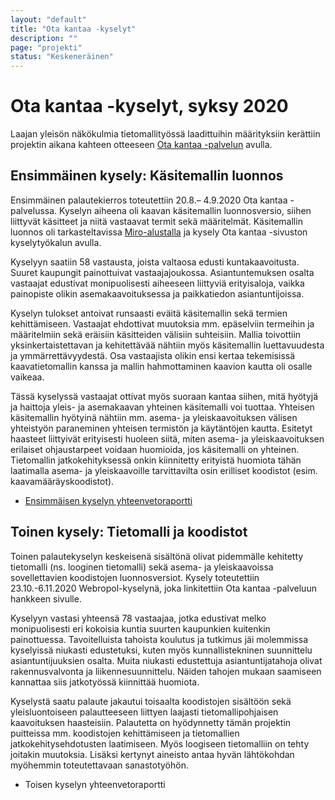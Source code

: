 ```yaml
---
layout: "default"
title: "Ota kantaa -kyselyt"
description: ""
page: "projekti"
status: "Keskeneräinen"
---
```

# Ota kantaa -kyselyt, syksy 2020

Laajan yleisön näkökulmia tietomallityössä laadittuihin määrityksiin kerättiin projektin aikana kahteen otteeseen <a href="https://www.otakantaa.fi/fi/hankkeet/486/" target="_blank">Ota kantaa -palvelun</a> avulla.

## Ensimmäinen kysely: Käsitemallin luonnos
Ensimmäinen palautekierros toteutettiin 20.8.– 4.9.2020 Ota kantaa -palvelussa. Kyselyn aiheena oli kaavan käsitemallin luonnosversio, siihen liittyvät käsitteet ja niitä vastaavat termit sekä määritelmät. Käsitemallin luonnos oli tarkasteltavissa <a href="https://miro.com/app/board/o9J_knLEl1w=/" target="_blank">Miro-alustalla</a> ja kysely Ota kantaa -sivuston kyselytyökalun avulla.

Kyselyyn saatiin 58 vastausta, joista valtaosa edusti kuntakaavoitusta. Suuret kaupungit painottuivat vastaajajoukossa. Asiantuntemuksen osalta vastaajat edustivat monipuolisesti aiheeseen liittyviä erityisaloja, vaikka painopiste olikin asemakaavoituksessa ja paikkatiedon asiantuntijoissa.

Kyselyn tulokset antoivat runsaasti eväitä käsitemallin sekä termien kehittämiseen. Vastaajat ehdottivat muutoksia mm. epäselviin termeihin ja  määritelmiin sekä eräisiin käsitteiden välisiin suhteisiin. Mallia toivottiin yksinkertaistettavan ja kehitettävää nähtiin myös käsitemallin luettavuudesta ja ymmärrettävyydestä. Osa vastaajista olikin ensi kertaa tekemisissä kaavatietomallin kanssa ja mallin hahmottaminen kaavion kautta oli osalle vaikeaa.

Tässä kyselyssä vastaajat ottivat myös suoraan kantaa siihen, mitä hyötyjä ja haittoja yleis- ja asemakaavan yhteinen käsitemalli voi tuottaa. Yhteisen käsitemallin hyötyinä nähtiin mm. asema- ja yleiskaavoituksen välisen yhteistyön paraneminen yhteisen termistön ja käytäntöjen kautta. Esitetyt haasteet liittyivät erityisesti huoleen siitä, miten asema- ja yleiskaavoituksen erilaiset ohjaustarpeet voidaan huomioida, jos käsitemalli on yhteinen. Tietomallin jatkokehityksessä onkin kiinnitetty erityistä huomiota tähän laatimalla asema- ja yleiskaavoille tarvittavilta osin erilliset koodistot (esim. kaavamääräyskoodistot).

- <a href="https://github.com/YM-rakennettu-ymparisto/AK-YK-tietomallit/blob/master/docs/assets/YKAK-otakantaa1-yhteenveto.pdf">Ensimmäisen kyselyn yhteenvetoraportti</a>

## Toinen kysely: Tietomalli ja koodistot

Toinen palautekyselyn keskeisenä sisältönä olivat pidemmälle kehitetty tietomalli (ns. looginen tietomalli) sekä asema- ja yleiskaavoissa sovellettavien koodistojen luonnosversiot. Kysely toteutettiin 23.10.-6.11.2020 Webropol-kyselynä, joka linkitettiin Ota kantaa -palveluun hankkeen sivulle. 

Kyselyyn vastasi yhteensä 78 vastaajaa, jotka edustivat melko monipuolisesti eri kokoisia kuntia suurten kaupunkien kuitenkin painottuessa. Tavoitelluista tahoista koulutus ja tutkimus jäi molemmissa kyselyissä niukasti edustetuksi, kuten myös kunnallistekninen suunnittelu asiantuntijuuksien osalta. Muita niukasti edustettuja asiantuntijatahoja olivat rakennusvalvonta ja liikennesuunnittelu. Näiden tahojen mukaan saamiseen kannattaa siis jatkotyössä kiinnittää huomiota.

Kyselystä saatu palaute jakautui toisaalta koodistojen sisältöön sekä yleisluontoiseen palautteeseen liittyen laajasti tietomallipohjaisen kaavoituksen haasteisiin. Palautetta on hyödynnetty tämän projektin puitteissa mm. koodistojen kehittämiseen ja tietomallien jatkokehitysehdotusten laatimiseen. Myös loogiseen tietomalliin on tehty joitakin muutoksia. Lisäksi kertynyt aineisto antaa hyvän lähtökohdan myöhemmin toteutettavaan sanastotyöhön.

- Toisen kyselyn yhteenvetoraportti


